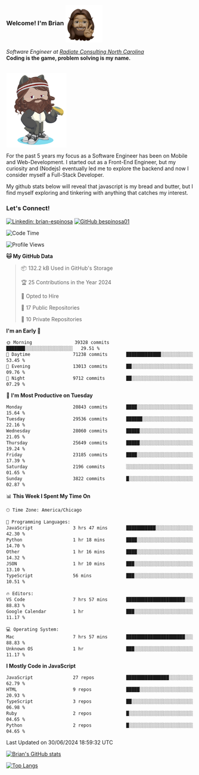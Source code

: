 ###  Welcome! I'm Brian <img align="center" src="https://github.com/bespinosa01/bespinosa01/blob/main/assets/peace-animoji.png" height="100" /></h2>
<p><em>Software Engineer at <a href="https://www.radiateconsulting.coop/north-carolina-tech-coop">Radiate Consulting North Carolina</a>
 <br/>
<!-- </br>Developer Consultant at <a href="https://codethedream.org/">Code The Dream</a> -->
</em> <b>Coding is the game, problem solving is my name.</b></p>

<br/>


 <img align="center" src="https://github.com/bespinosa01/bespinosa01/blob/main/assets/octo-me.png" height="200" /> 
 <p>
 For the past 5 years my focus as a Software Engineer has been on Mobile and Web-Development. I started out as a Front-End Engineer, but my curiosity and (Nodejs) eventually led me to explore the backend and now I consider myself a Full-Stack Developer.
</p>
<p>
 My github stats below will reveal that javascript is my bread and butter, but I find myself exploring and tinkering with anything that catches my interest. 
 </p>
 
 
### Let's Connect!

[![Linkedin: brian-espinosa](https://img.shields.io/badge/-brian--espinosa-blue?style=flat-square&logo=Linkedin&logoColor=white&link=https://www.linkedin.com/in/brian-espinosa/)](https://www.linkedin.com/in/brian-espinosa/)
[![GitHub bespinosa01](https://img.shields.io/github/followers/bespinosa01?label=follow&style=social)](https://github.com/bespinosa01)



<!--START_SECTION:waka-->
![Code Time](http://img.shields.io/badge/Code%20Time-1%2C569%20hrs%2036%20mins-blue)

![Profile Views](http://img.shields.io/badge/Profile%20Views-0-blue)

**🐱 My GitHub Data** 

> 📦 132.2 kB Used in GitHub's Storage 
 > 
> 🏆 25 Contributions in the Year 2024
 > 
> 💼 Opted to Hire
 > 
> 📜 17 Public Repositories 
 > 
> 🔑 10 Private Repositories 
 > 
**I'm an Early 🐤** 

```text
🌞 Morning                39328 commits       ███████░░░░░░░░░░░░░░░░░░   29.51 % 
🌆 Daytime                71238 commits       █████████████░░░░░░░░░░░░   53.45 % 
🌃 Evening                13013 commits       ██░░░░░░░░░░░░░░░░░░░░░░░   09.76 % 
🌙 Night                  9712 commits        ██░░░░░░░░░░░░░░░░░░░░░░░   07.29 % 
```
📅 **I'm Most Productive on Tuesday** 

```text
Monday                   20843 commits       ████░░░░░░░░░░░░░░░░░░░░░   15.64 % 
Tuesday                  29536 commits       ██████░░░░░░░░░░░░░░░░░░░   22.16 % 
Wednesday                28060 commits       █████░░░░░░░░░░░░░░░░░░░░   21.05 % 
Thursday                 25649 commits       █████░░░░░░░░░░░░░░░░░░░░   19.24 % 
Friday                   23185 commits       ████░░░░░░░░░░░░░░░░░░░░░   17.39 % 
Saturday                 2196 commits        ░░░░░░░░░░░░░░░░░░░░░░░░░   01.65 % 
Sunday                   3822 commits        █░░░░░░░░░░░░░░░░░░░░░░░░   02.87 % 
```


📊 **This Week I Spent My Time On** 

```text
🕑︎ Time Zone: America/Chicago

💬 Programming Languages: 
JavaScript               3 hrs 47 mins       ███████████░░░░░░░░░░░░░░   42.30 % 
Python                   1 hr 18 mins        ████░░░░░░░░░░░░░░░░░░░░░   14.70 % 
Other                    1 hr 16 mins        ████░░░░░░░░░░░░░░░░░░░░░   14.32 % 
JSON                     1 hr 10 mins        ███░░░░░░░░░░░░░░░░░░░░░░   13.10 % 
TypeScript               56 mins             ███░░░░░░░░░░░░░░░░░░░░░░   10.51 % 

🔥 Editors: 
VS Code                  7 hrs 57 mins       ██████████████████████░░░   88.83 % 
Google Calendar          1 hr                ███░░░░░░░░░░░░░░░░░░░░░░   11.17 % 

💻 Operating System: 
Mac                      7 hrs 57 mins       ██████████████████████░░░   88.83 % 
Unknown OS               1 hr                ███░░░░░░░░░░░░░░░░░░░░░░   11.17 % 
```

**I Mostly Code in JavaScript** 

```text
JavaScript               27 repos            ████████████████░░░░░░░░░   62.79 % 
HTML                     9 repos             █████░░░░░░░░░░░░░░░░░░░░   20.93 % 
TypeScript               3 repos             ██░░░░░░░░░░░░░░░░░░░░░░░   06.98 % 
Ruby                     2 repos             █░░░░░░░░░░░░░░░░░░░░░░░░   04.65 % 
Python                   2 repos             █░░░░░░░░░░░░░░░░░░░░░░░░   04.65 % 
```




 Last Updated on 30/06/2024 18:59:32 UTC
<!--END_SECTION:waka-->


<!--  Github STATS -->
[![Brian's GitHub stats](https://github-readme-stats.vercel.app/api?username=bespinosa01&hide=stars,contribs&count_private=true&show_icons=true)](https://github.com/anuraghazra/github-readme-stats)

[![Top Langs](https://github-readme-stats.vercel.app/api/top-langs/?username=bespinosa01&layout=compact)](https://github.com/anuraghazra/github-readme-stats)



<!--
**bespinosa01/bespinosa01** is a ✨ _special_ ✨ repository because its `README.md` (this file) appears on your GitHub profile.

Here are some ideas to get you started:

- 🔭 I’m currently working on ...
- 🌱 I’m currently learning ...
- 👯 I’m looking to collaborate on ...
- 🤔 I’m looking for help with ...
- 💬 Ask me about ...
- 📫 How to reach me: ...
- 😄 Pronouns: ...
- ⚡ Fun fact: ...
-->
